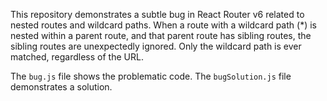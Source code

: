 This repository demonstrates a subtle bug in React Router v6 related to nested routes and wildcard paths.  When a route with a wildcard path (*) is nested within a parent route, and that parent route has sibling routes, the sibling routes are unexpectedly ignored. Only the wildcard path is ever matched, regardless of the URL.

The `bug.js` file shows the problematic code.  The `bugSolution.js` file demonstrates a solution.